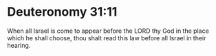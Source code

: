 # Deuteronomy 31:11

When all Israel is come to appear before the LORD thy God in the place which he shall choose, thou shalt read this law before all Israel in their hearing.